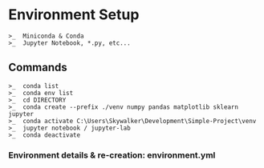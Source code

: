 # Environment Setup

    >_  Miniconda & Conda
    >_  Jupyter Notebook, *.py, etc...

## Commands

    >_  conda list
    >_  conda env list
    >_  cd DIRECTORY
    >_  conda create --prefix ./venv numpy pandas matplotlib sklearn jupyter
    >_  conda activate C:\Users\Skywalker\Development\Simple-Project\venv
    >_  jupyter notebook / jupyter-lab
    >_  conda deactivate

### Environment details & re-creation: environment.yml
